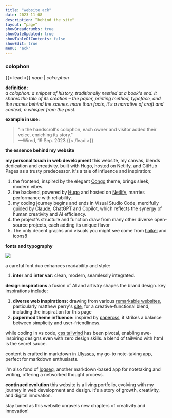 ```yaml
---
title: "website ack"
date: 2023-11-08
description: “behind the site"
layout: “page”
showBreadcrumbs: true
showDateUpdated: true
showTableOfContents: false
showEdit: true
menu: "ack"
---
```


### colophon
{{< lead >}}
*noun* | *col·​o·​phon*

**definition:**  
_a colophon: a snippet of history, traditionally nestled at a book's end. it shares the tale of its creation – the paper, printing method, typeface, and the names behind the scenes. more than facts, it's a narrative of craft and context, a whisper from the past._

**example in use:**  
> "in the handscroll's colophon, each owner and visitor added their voice, enriching its story."  
> —Wired, 19 Sep. 2023
{{< /lead >}}





**the essence behind my website**

**my personal touch in web development**
this website, my canvas, blends dedication and creativity. built with Hugo, hosted on Netlify, and GitHub Pages as a trusty predecessor. it's a tale of influence and inspiration:

1. the frontend, inspired by the elegant [Congo][1] theme, brings sleek, modern vibes.
2. the backend, powered by [Hugo][2] and hosted on [Netlify][3], marries performance with reliability.
3. my coding journey begins and ends in Visual Studio Code, mercifully guided by [Claude][4], [ChatGPT][5] and Copilot, which reflects the synergy of human creativity and AI efficiency.
4. the project's structure and function draw from many other diverse open-source projects, each adding its unique flavor
5. The only decent graphs and visuals you might see come from [haikei][6] and icons8 

**fonts and typography**


![][image-1]

a careful font duo enhances readability and style:

1. **inter** and **inter var**: clean, modern, seamlessly integrated.

**design inspirations**
a fusion of AI and artistry shapes the brand design. key inspirations include:

1. **diverse web inspirations:** drawing from various [remarkable websites][7], particularly matthew perry's [site][8], for a creative-functional blend, including the inspiration for this page
2. **papermod theme influence:** inspired by [papercss][9], it strikes a balance between simplicity and user-friendliness.

while coding in vs code, [css tailwind][10] has been pivotal, enabling awe-inspiring designs even with zero design skills. a blend of tailwind with html is the secret sauce.

content is crafted in markdown in [Ulysses][11], my go-to note-taking app, perfect for markdown enthusiasts.

i'm also fond of [logseq][12], another markdown-based app for notetaking and writing, offering a networked thought process.

**continued evolution**
this website is a living portfolio, evolving with my journey in web development and design. it's a story of growth, creativity, and digital innovation.

stay tuned as this website unravels new chapters of creativity and innovation!

[1]:	https://github.com/jpanther/congo
[2]:	https://gohugo.io/
[3]:	https://www.netlify.com/
[4]:	https://claude.ai/
[5]:	https://chat.openai.com/
[6]:	https://haikei.app/ "haikei.app"
[7]:	https://dribbble.com/tags/white-color-website
[8]:	https://matthewsmith.website/
[9]:	https://github.com/kevinpapst/papercss
[10]:	https://tailwindcss.com/
[11]:	https://ulysses.app/
[12]:	https://logseq.com/

[image-1]:	font.jpg